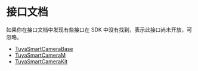 # 接口文档

如果你在接口文档中发现有些接口在 SDK 中没有找到，表示此接口尚未开放，可忽略。

* [TuyaSmartCameraBase](api/TuyaSmartCameraBase-zh.md)
* [TuyaSmartCameraM](api/TuyaSmartCameraM-zh.md)
* [TuyaSmartCameraKit](api/TuyaSmartCameraKit-zh.md)

